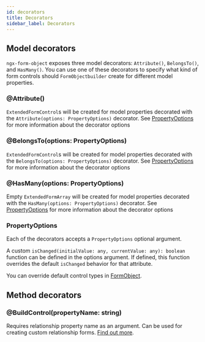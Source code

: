 ```yaml
---
id: decorators
title: Decorators
sidebar_label: Decorators
---
```


## Model decorators

`ngx-form-object` exposes three model decorators: `Attribute()`, `BelongsTo()`, and `HasMany()`.
You can use one of these decorators to specify what kind of form controls should `FormObjectbuilder` create for different model properties.

### @Attribute()

`ExtendedFormControl`s will be created for model properties decorated with the `Attribute(options: PropertyOptions)` decorator. See [PropertyOptions](#propertyoptions) for more information about the decorator options

### @BelongsTo(options: PropertyOptions)

`ExtendedFormControl`s will be created for model properties decorated with the `BelongsTo(options: PropertyOptions)` decorator. See [PropertyOptions](#propertyoptions) for more information about the decorator options

### @HasMany(options: PropertyOptions)

Empty `ExtendedFormArray` will be created for model properties decorated with the `HasMany(options: PropertyOptions)` decorator. See [PropertyOptions](#propertyoptions) for more information about the decorator options

### PropertyOptions

Each of the decorators accepts a `PropertyOptions` optional argument.

A custom `isChanged(initialValue: any, currentValue: any): boolean` function can be defined in the options argument. If defined, this function overrides the default `isChanged` behavior for that attribute.

You can override default control types in [FormObject](form-object.md).

## Method decorators

### @BuildControl(propertyName: string)

Requires relationship property name as an argument. Can be used for creating custom relationship forms. [Find out more](../guides/creating-complex-forms.md#creating-custom-relationship-forms).
